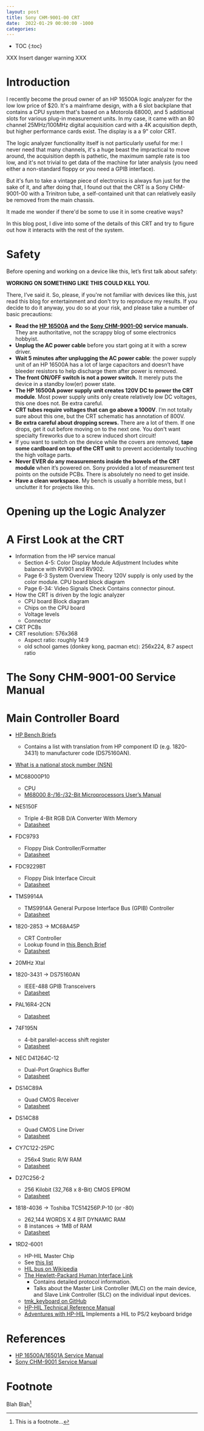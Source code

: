 ```yaml
---
layout: post
title: Sony CHM-9001-00 CRT
date:  2022-01-29 00:00:00 -1000
categories:
---
```


* TOC
{:toc}

XXX Insert danger warning XXX

# Introduction

I recently become the proud owner of an HP 16500A logic analyzer for the 
low low price of $20. It's a mainframe design, with a 6 slot backplane that contains
a CPU system that's based on a Motorola 68000, and 5 additional slots for various
plug-in measurement units. In my case, it came with an 80 channel 25MHz/100MHz 
digital acquisition card with a 4K acquisition depth, but higher performance cards 
exist. The display is a a 9" color CRT.

The logic analyzer functionality itself is not particularly useful for me: 
I never need that many channels, it's a huge beast the impractical to move around,
the acquisition depth is pathetic, the maximum sample rate is too low, 
and it's not trivial to get data of the machine for later analysis (you need either 
a non-standard floppy or you need a GPIB interface).

But it's fun to take a vintage piece of electronics is always fun just for the sake
of it, and after doing that, I found out that the CRT is a Sony CHM-9001-00 with
a Trinitron tube, a self-contained unit that can relatively easily be removed
from the main chassis.

It made me wonder if there'd be some to use it in some creative ways?

In this blog post, I dive into some of the details of this CRT and try to
figure out how it interacts with the rest of the system.

# Safety

Before opening and working on a device like this, let’s first talk about safety: 

**WORKING ON SOMETHING LIKE THIS COULD KILL YOU.** 

There, I’ve said it. So, please, if you're not familiar with devices like this,
just read this blog for entertainment and don't try to reproduce my results.
If you decide to do it anyway, you do so at your risk, and please take a number of 
basic precautions:

* **Read the [HP 16500A][HP 16500A Service Manual] and the [Sony CHM-9001-00][CHM-9001 Service Manual] 
  service manuals.** They are authoritative, not the scrappy blog of some electronics hobbyist.
* **Unplug the AC power cable** before you start going at it with a screw driver.
* **Wait 5 minutes after unplugging the AC power cable**: the power supply unit of an HP 16500A 
  has a lot of large capacitors and doesn’t have bleeder resistors to help discharge 
  them after power is removed.
* **The front ON/OFF switch is not a power switch.** It merely puts the device in a
  standby low(er) power state.
* **The HP 16500A power supply unit creates 120V DC to power the CRT module**. Most power supply 
  units only create relatively low DC voltages, this one does not. Be extra careful.
* **CRT tubes require voltages that can go above a 1000V**. I’m not totally sure 
  about this one, but the CRT schematic has annotation of 800V. 
* **Be extra careful about dropping screws.** There are a lot of them. If one drops, get it 
  out before moving on to the next one. You don't want specialty fireworks due to a screw
  induced short circuit!
* If you want to switch on the device while the covers are removed, **tape some 
  cardboard on top of the CRT unit** to prevent accidentally touching the high voltage parts.
* **Never EVER do any measurements inside the bowels of the CRT module** when it’s powered on. 
  Sony provided a lot of measurement test points on the outside PCBs. There is absolutely 
  no need to get inside.
* **Have a clean workspace.** My bench is usually a horrible mess, but I unclutter it for 
  projects like this.

# Opening up the Logic Analyzer

# A First Look at the CRT 

* Information from the HP service manual
    * Section 4-5: Color Display Module Adjustment
 	Includes white balance with RV901 and RV902.
    * Page 6-3 System Overview Theory
        120V supply is only used by the color module.
   	CPU board block diagram
    * Page 6-34: Video Signals Check
	Contains connector pinout.
* How the CRT is driven by the logic analyzer
    * CPU board Block diagram 
    * Chips on the CPU board
    * Voltage levels
    * Connector
* CRT PCBs
* CRT resolution: 576x368
    * Aspect ratio: roughly 14:9
    * old school games (donkey kong, pacman etc): 256x224, 8:7 aspect ratio

# The Sony CHM-9001-00 Service Manual

# Main Controller Board

* [HP Bench Briefs](/assets/hp16500a/datasheets/HP-Bench-Briefs-1987-10-12.pdf)
    * Contains a list with translation from HP component ID (e.g. 1820-3431) to 
      manufacturer code (DS75160AN).
* [What is a national stock number (NSN)](https://www.aptac-us.org/national-stock-number/)

* MC68000P10
    * CPU
    * [M68000 8-/16-/32-Bit Microprocessors User’s Manual](/assets/hp16500a/datasheets/MC68000FN10_to_MC68HC001RC8.pdf)
* NE5150F
    * Triple 4-Bit RGB D/A Converter With Memory
    * [Datasheet](/assets/hp16500a/datasheets/NE5150.pdf)
* FDC9793
    * Floppy Disk Controller/Formatter
    * [Datasheet](/assets/hp16500a/datasheets/FDC97_datasheet.pdf)
* FDC9229BT
    * Floppy Disk Interface Circuit
    * [Datasheet](/assets/hp16500a/datasheets/FCD9229BT.pdf)
* TMS9914A
    *  TMS9914A General Purpose Interface Bus (GPIB) Controller
    * [Datasheet](/assets/hp16500a/datasheets/TMS9914A_General_Purpose_Interface_Bus_Controller_Data_Manual_Dec82.pdf)
* 1820-2853 -> MC68A45P
    * CRT Controller
    * Lookup found in [this Bench Brief](http://hparchive.com/Bench_Briefs/HP-Bench-Briefs-1984-05-06.pdf)
    * [Datasheet](/assets/hp16500a/datasheets/mc68A45_datasheet.pdf)
* 20MHz Xtal 
* 1820-3431 -> DS75160AN 
    * IEEE-488 GPIB Transceivers
    * [Datasheet](/assets/hp16500a/datasheets/DS75160AN.pdf)
* PAL16R4-2CN
    * [Datasheet](/assets/hp16500a/datasheets/PAL16R8.pdf)
* 74F195N
    * 4-bit parallel-access shift register
    * [Datasheet](/assets/hp16500a/datasheets/74F195A.pdf)
* NEC D41264C-12
    * Dual-Port Graphics Buffer
    * [Datasheet](/assets/hp16500a/datasheets/NECED001-12A-1.pdf)
* DS14C89A
    * Quad CMOS Receiver
    * [Datasheet](https://www.ti.com/lit/ds/symlink/ds14c89a.pdf)
* DS14C88 
    * Quad CMOS Line Driver
    * [Datasheet](https://www.ti.com/lit/ds/symlink/ds14c88.pdf)
* CY7C122-25PC 
    * 256x4 Static R/W RAM
    * [Datasheet](/assets/hp16500a/datasheets/cy7c122.pdf)
* D27C256-2
    *  256 Kilobit (32,768 x 8-Bit) CMOS EPROM
    * [Datasheet](/assets/hp16500a/datasheets/D27C256.pdf)
* 1818-4036 -> Toshiba TC514256P.P-10 (or -80)
    * 262,144 WORDS X 4 BIT DYNAMIC RAM
    * 8 instances -> 1MB of RAM
    * [Datasheet](/assets/hp16500a/datasheets/TC514256P-85-Toshiba.pdf)
* 1RD2-6001
    * HP-HIL Master Chip
    * See [this list](https://how-to.fandom.com/wiki/How_to_identify_integrated_circuit_(IC)_functions_from_their_Hewlett_Packard_(HP)_number)
    * [HIL bus on Wikipedia](https://en.wikipedia.org/wiki/HIL_bus)
    * [The Hewlett-Packard Human Interface Link](http://www.hparchive.com/Journals/HPJ-1987-06.pdf)
      * Contains detailed protocol information.
      * Talks about the Master Link Controller (MLC) on the main device, and Slave Link
        Controller (SLC) on the individual input devices.
    * [tmk_keyboard on GitHub](https://github.com/tmk/tmk_keyboard/wiki/HP-HIL)
    * [HP-HIL Technical Reference Manual](http://www.bitsavers.org/pdf/hp/hp-hil/45918A-90001_HP-HIL_Technical_Reference_Manual_Jan86.pdf)
    * [Adventures with HP-HIL](http://www.dalton.ax/hpkbd/hil/)
      Implements a HIL to PS/2 keyboard bridge


# References

* [HP 16500A/16501A Service Manual][HP 16500A Service Manual]
* [Sony CHM-9001 Service Manual](/assets/hp16500a/sony-chm-9001-00-service-manual.pdf)

[HP 16500A Service Manual]: /assets/hp16500a/HP16500-90911-Service-Manual.pdf
[CHM-9001 Service Manual]: /assets/hp16500a/sony-chm-9001-00-service-manual.pdf

# Footnote

Blah Blah[^1]

[^1]: This is a footnote...


